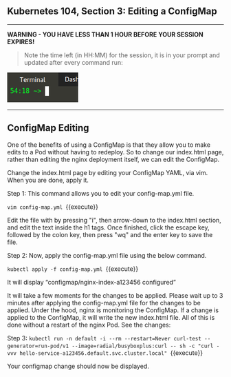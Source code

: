 ## Kubernetes 104, Section 3: Editing a ConfigMap

---

**WARNING - YOU HAVE LESS THAN 1 HOUR BEFORE YOUR SESSION EXPIRES!**

>Note the time left (in HH:MM) for the session, it is in your prompt and updated after every command run:

![Terminal Time Remaining](./assets/term-expire.png)

---

## ConfigMap Editing


One of the benefits of using a ConfigMap is that they allow you to make edits to a Pod without having to redeploy. So to change our index.html page, rather than editing the nginx deployment itself, we can edit the ConfigMap.


Change the index.html page by editing your ConfigMap YAML, via vim. When you are done, apply it.

Step 1:
This command allows you to edit your config-map.yml file. 

`vim config-map.yml
`{{execute}}

Edit the file with by pressing "i", then arrow-down to the index.html section, and edit the text inside the h1 tags. Once finished, click the escape key, followed by the colon key, then press "wq" and the enter key to save the file. 

Step 2:
Now, apply the config-map.yml file using the below command. 

`kubectl apply -f config-map.yml
`{{execute}}

It will display “configmap/nginx-index-a123456 configured”


It will take a few moments for the changes to be applied. Please wait up to 3 minutes after applying the config-map.yml file for the changes to be applied. Under the hood, nginx is monitoring the ConfigMap. If a change is applied to the ConfigMap, it will write the new index.html file. All of this is done without a restart of the nginx Pod.
See the changes:

Step 3:
`kubectl run -n default -i --rm --restart=Never curl-test --generator=run-pod/v1 --image=radial/busyboxplus:curl -- sh -c "curl -vvv hello-service-a123456.default.svc.cluster.local"
`{{execute}}

Your configmap change should now be displayed. 
